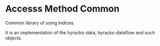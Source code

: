 # Accesss Method Common

Common library of using Indices.

It is an implementation of the hyracks-data, hyracks-dataflow and such objects.

